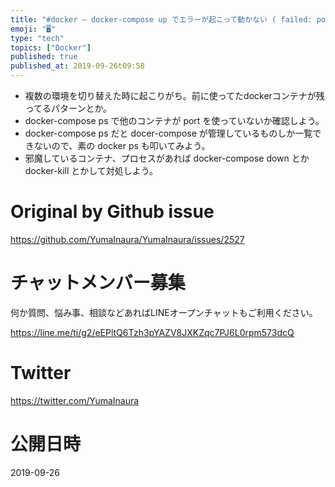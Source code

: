 ```yaml
---
title: "#docker – docker-compose up でエラーが起こって動かない ( failed: port is already al"
emoji: "🖥"
type: "tech"
topics: ["Docker"]
published: true
published_at: 2019-09-26t09:58
---
```


- 複数の環境を切り替えた時に起こりがち。前に使ってたdockerコンテナが残ってるパターンとか。
- docker-compose ps で他のコンテナが port を使っていないか確認しよう。
- docker-compose ps だと docer-compose が管理しているものしか一覧できないので、素の docker ps も叩いてみよう。
- 邪魔しているコンテナ、プロセスがあれば docker-compose down とか docker-kill とかして対処しよう。


# Original by Github issue

https://github.com/YumaInaura/YumaInaura/issues/2527








<!-- Update From Qiita API -->

# チャットメンバー募集


何か質問、悩み事、相談などあればLINEオープンチャットもご利用ください。

https://line.me/ti/g2/eEPltQ6Tzh3pYAZV8JXKZqc7PJ6L0rpm573dcQ





# Twitter


https://twitter.com/YumaInaura


<!-- Update From Qiita API -->



# 公開日時

2019-09-26
